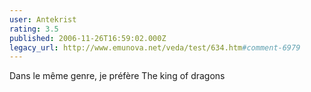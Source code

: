 ```yaml
---
user: Antekrist
rating: 3.5
published: 2006-11-26T16:59:02.000Z
legacy_url: http://www.emunova.net/veda/test/634.htm#comment-6979
---
```

Dans le même genre, je préfère The king of dragons